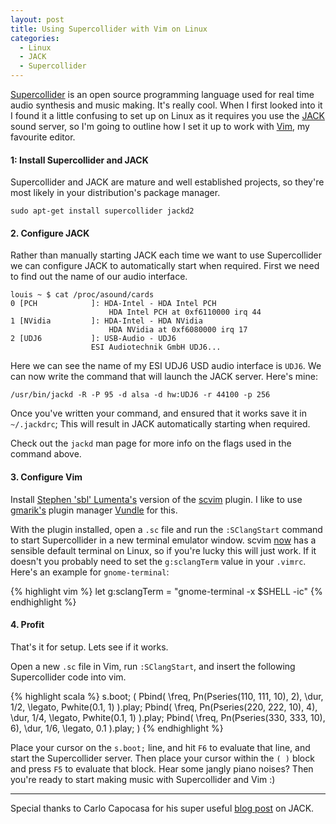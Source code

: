 ```yaml
---
layout: post
title: Using Supercollider with Vim on Linux
categories:
  - Linux
  - JACK
  - Supercollider
---
```


[Supercollider][supercollider] is an open source programming language used for
real time audio synthesis and music making. It's really cool. When I first
looked into it I found it a little confusing to set up on Linux as it requires
you use the [JACK][jack] sound server, so I'm going to outline how I set it up
to work with [Vim][vim], my favourite editor.

#### 1: Install Supercollider and JACK

Supercollider and JACK are mature and well established projects, so they're
most likely in your distribution's package manager.

    sudo apt-get install supercollider jackd2

#### 2. Configure JACK

Rather than manually starting JACK each time we want to use Supercollider we
can configure JACK to automatically start when required. First we need to find
out the name of our audio interface.

    louis ~ $ cat /proc/asound/cards
    0 [PCH            ]: HDA-Intel - HDA Intel PCH
                          HDA Intel PCH at 0xf6110000 irq 44
    1 [NVidia         ]: HDA-Intel - HDA NVidia
                          HDA NVidia at 0xf6080000 irq 17
    2 [UDJ6           ]: USB-Audio - UDJ6
                      ESI Audiotechnik GmbH UDJ6...

Here we can see the name of my ESI UDJ6 USD audio interface is `UDJ6`. We can
now write the command that will launch the JACK server. Here's mine:

    /usr/bin/jackd -R -P 95 -d alsa -d hw:UDJ6 -r 44100 -p 256

Once you've written your command, and ensured that it works save it in
`~/.jackdrc`; This will result in JACK automatically starting when required.

Check out the `jackd` man page for more info on the flags used in the command
above.

#### 3. Configure Vim

Install [Stephen 'sbl' Lumenta's][sbl] version of the [scvim][scvim] plugin. I
like to use [gmarik's][gmarik] plugin manager [Vundle][vundle] for this.

With the plugin installed, open a `.sc` file and run the `:SClangStart`
command to start Supercollider in a new terminal emulator window. scvim
[now][scvim-commit] has a sensible default terminal on Linux, so if you're
lucky this will just work. If it doesn't you probably need to set the
`g:sclangTerm` value in your `.vimrc`. Here's an example for `gnome-terminal`:

{% highlight vim %}
    let g:sclangTerm = "gnome-terminal -x $SHELL -ic"
{% endhighlight %}

#### 4. Profit

That's it for setup. Lets see if it works.

Open a new `.sc` file in Vim, run `:SClangStart`, and insert the following
Supercollider code into vim.

{% highlight scala %}
s.boot;
(
  Pbind(
    \freq, Pn(Pseries(110, 111, 10), 2),
    \dur, 1/2,
    \legato, Pwhite(0.1, 1)
  ).play;
    Pbind(
    \freq, Pn(Pseries(220, 222, 10), 4),
    \dur, 1/4,
    \legato, Pwhite(0.1, 1)
  ).play;
  Pbind(
    \freq, Pn(Pseries(330, 333, 10), 6),
    \dur, 1/6,
    \legato, 0.1
  ).play;
)
{% endhighlight %}

Place your cursor on the `s.boot;` line, and hit `F6` to evaluate that line, and
start the Supercollider server. Then place your cursor within the `( )` block
and press `F5` to evaluate that block. Hear some jangly piano noises? Then
you're ready to start making music with Supercollider and Vim :)

---

Special thanks to Carlo Capocasa for his super useful [blog post][carlo-capocasa] on JACK.

[supercollider]: http://supercollider.sourceforge.net/
[jack]: http://www.jackaudio.org/
[vim]: https://en.wikipedia.org/wiki/Vim_(text_editor)
[sbl]: https://github.com/sbl
[scvim]: https://github.com/sbl/scvim
[scvim-commit]: https://github.com/sbl/scvim/commit/9bb1bb89b2f45d79a1c2278b09fc47e5443097ad
[carlo-capocasa]: http://carlocapocasa.com/supercollider-jack-the-easy-way/
[gmarik]: https://github.com/gmarik
[vundle]: https://github.com/gmarik/Vundle.vim
